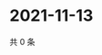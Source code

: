 # 2021-11-13

共 0 条

<!-- BEGIN WEIBO -->
<!-- 最后更新时间 Sat Nov 13 2021 00:18:06 GMT+0800 (China Standard Time) -->

<!-- END WEIBO -->
